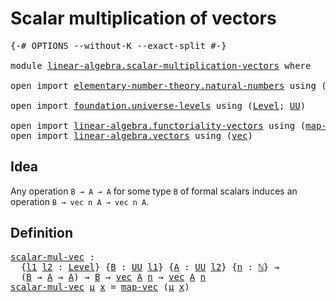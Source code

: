 # Scalar multiplication of vectors

<pre class="Agda"><a id="45" class="Symbol">{-#</a> <a id="49" class="Keyword">OPTIONS</a> <a id="57" class="Pragma">--without-K</a> <a id="69" class="Pragma">--exact-split</a> <a id="83" class="Symbol">#-}</a>

<a id="88" class="Keyword">module</a> <a id="95" href="linear-algebra.scalar-multiplication-vectors.html" class="Module">linear-algebra.scalar-multiplication-vectors</a> <a id="140" class="Keyword">where</a>

<a id="147" class="Keyword">open</a> <a id="152" class="Keyword">import</a> <a id="159" href="elementary-number-theory.natural-numbers.html" class="Module">elementary-number-theory.natural-numbers</a> <a id="200" class="Keyword">using</a> <a id="206" class="Symbol">(</a><a id="207" href="elementary-number-theory.natural-numbers.html#1530" class="Datatype">ℕ</a><a id="208" class="Symbol">)</a>

<a id="211" class="Keyword">open</a> <a id="216" class="Keyword">import</a> <a id="223" href="foundation.universe-levels.html" class="Module">foundation.universe-levels</a> <a id="250" class="Keyword">using</a> <a id="256" class="Symbol">(</a><a id="257" href="Agda.Primitive.html#597" class="Postulate">Level</a><a id="262" class="Symbol">;</a> <a id="264" href="foundation-core.universe-levels.html#235" class="Primitive">UU</a><a id="266" class="Symbol">)</a>

<a id="269" class="Keyword">open</a> <a id="274" class="Keyword">import</a> <a id="281" href="linear-algebra.functoriality-vectors.html" class="Module">linear-algebra.functoriality-vectors</a> <a id="318" class="Keyword">using</a> <a id="324" class="Symbol">(</a><a id="325" href="linear-algebra.functoriality-vectors.html#572" class="Function">map-vec</a><a id="332" class="Symbol">)</a>
<a id="334" class="Keyword">open</a> <a id="339" class="Keyword">import</a> <a id="346" href="linear-algebra.vectors.html" class="Module">linear-algebra.vectors</a> <a id="369" class="Keyword">using</a> <a id="375" class="Symbol">(</a><a id="376" href="linear-algebra.vectors.html#472" class="Datatype">vec</a><a id="379" class="Symbol">)</a>
</pre>
## Idea

Any operation `B → A → A` for some type `B` of formal scalars induces an operation `B → vec n A → vec n A`.

## Definition

<pre class="Agda"><a id="scalar-mul-vec"></a><a id="527" href="linear-algebra.scalar-multiplication-vectors.html#527" class="Function">scalar-mul-vec</a> <a id="542" class="Symbol">:</a>
  <a id="546" class="Symbol">{</a><a id="547" href="linear-algebra.scalar-multiplication-vectors.html#547" class="Bound">l1</a> <a id="550" href="linear-algebra.scalar-multiplication-vectors.html#550" class="Bound">l2</a> <a id="553" class="Symbol">:</a> <a id="555" href="Agda.Primitive.html#597" class="Postulate">Level</a><a id="560" class="Symbol">}</a> <a id="562" class="Symbol">{</a><a id="563" href="linear-algebra.scalar-multiplication-vectors.html#563" class="Bound">B</a> <a id="565" class="Symbol">:</a> <a id="567" href="foundation-core.universe-levels.html#235" class="Primitive">UU</a> <a id="570" href="linear-algebra.scalar-multiplication-vectors.html#547" class="Bound">l1</a><a id="572" class="Symbol">}</a> <a id="574" class="Symbol">{</a><a id="575" href="linear-algebra.scalar-multiplication-vectors.html#575" class="Bound">A</a> <a id="577" class="Symbol">:</a> <a id="579" href="foundation-core.universe-levels.html#235" class="Primitive">UU</a> <a id="582" href="linear-algebra.scalar-multiplication-vectors.html#550" class="Bound">l2</a><a id="584" class="Symbol">}</a> <a id="586" class="Symbol">{</a><a id="587" href="linear-algebra.scalar-multiplication-vectors.html#587" class="Bound">n</a> <a id="589" class="Symbol">:</a> <a id="591" href="elementary-number-theory.natural-numbers.html#1530" class="Datatype">ℕ</a><a id="592" class="Symbol">}</a> <a id="594" class="Symbol">→</a>
  <a id="598" class="Symbol">(</a><a id="599" href="linear-algebra.scalar-multiplication-vectors.html#563" class="Bound">B</a> <a id="601" class="Symbol">→</a> <a id="603" href="linear-algebra.scalar-multiplication-vectors.html#575" class="Bound">A</a> <a id="605" class="Symbol">→</a> <a id="607" href="linear-algebra.scalar-multiplication-vectors.html#575" class="Bound">A</a><a id="608" class="Symbol">)</a> <a id="610" class="Symbol">→</a> <a id="612" href="linear-algebra.scalar-multiplication-vectors.html#563" class="Bound">B</a> <a id="614" class="Symbol">→</a> <a id="616" href="linear-algebra.vectors.html#472" class="Datatype">vec</a> <a id="620" href="linear-algebra.scalar-multiplication-vectors.html#575" class="Bound">A</a> <a id="622" href="linear-algebra.scalar-multiplication-vectors.html#587" class="Bound">n</a> <a id="624" class="Symbol">→</a> <a id="626" href="linear-algebra.vectors.html#472" class="Datatype">vec</a> <a id="630" href="linear-algebra.scalar-multiplication-vectors.html#575" class="Bound">A</a> <a id="632" href="linear-algebra.scalar-multiplication-vectors.html#587" class="Bound">n</a>
<a id="634" href="linear-algebra.scalar-multiplication-vectors.html#527" class="Function">scalar-mul-vec</a> <a id="649" href="linear-algebra.scalar-multiplication-vectors.html#649" class="Bound">μ</a> <a id="651" href="linear-algebra.scalar-multiplication-vectors.html#651" class="Bound">x</a> <a id="653" class="Symbol">=</a> <a id="655" href="linear-algebra.functoriality-vectors.html#572" class="Function">map-vec</a> <a id="663" class="Symbol">(</a><a id="664" href="linear-algebra.scalar-multiplication-vectors.html#649" class="Bound">μ</a> <a id="666" href="linear-algebra.scalar-multiplication-vectors.html#651" class="Bound">x</a><a id="667" class="Symbol">)</a>
</pre>
